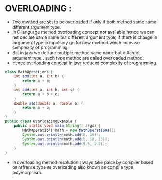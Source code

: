 # OVERLOADING : 
- Two mwthod are set to be overloaded if only if both method same name different argument type.
- In C language method overloading concept not available hence we can not declare same name but different argument type, if there is change in arrgument type compulsory go for new mwthod which increase complexity of programming.
- But in java we declare multiple method same name but different argument type ,  such type method are called overloaded method.
- Hence overloading concept in java reduced complexity of programming.

```java
class MathOperations {
    int add(int a, int b) {
        return a + b;
    }
    int add(int a, int b, int c) {
        return a + b + c;
    }
    double add(double a, double b) {
        return a + b;
    }
}
public class OverloadingExample {
    public static void main(String[] args) {
        MathOperations math = new MathOperations();
        System.out.println(math.add(5, 10));      
        System.out.println(math.add(5, 10, 15));  
        System.out.println(math.add(5.5, 2.2)); 
    }
}
```

- In overloading method resolution always take palce by complier based on refrence type as overloading also known as complie type polymorphism.
  
